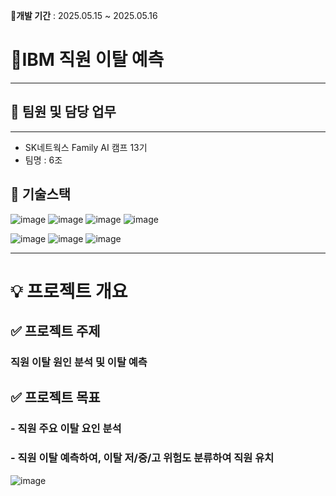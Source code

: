 📅**개발 기간** : 2025.05.15 ~ 2025.05.16

# 🚩**IBM 직원 이탈 예측**
--------------------------------------------------------------
## 👤 팀원 및 담당 업무
--------------------------------------------------------------
- SK네트웍스 Family AI 캠프 13기
- 팀명 : 6조
## 🔧 기술스택 
![image](https://github.com/user-attachments/assets/4842b4d2-a7b6-4f79-9465-3b5baa632bb8)
![image](https://github.com/user-attachments/assets/edb303e4-5756-4267-999e-0473c443a5b9)
![image](https://github.com/user-attachments/assets/d34ac1d9-79ee-4db1-a6a1-5f7a155efeb4)
![image](https://github.com/user-attachments/assets/1ce88e67-ba26-4277-b1e6-790f4aa64e4f)

![image](https://github.com/user-attachments/assets/37e004cc-f457-48da-8e70-2c2467debf7a)
![image](https://github.com/user-attachments/assets/632c14c1-25ae-41eb-a83b-cf3750d9dcce)
![image](https://github.com/user-attachments/assets/818414e4-a71e-4189-b1dd-e8d01fac0c74)


--------------------------------------------------------------
# 💡 프로젝트 개요
## ✅ 프로젝트 주제 
### 직원 이탈 원인 분석 및 이탈 예측
## ✅ 프로젝트 목표
### - 직원 주요 이탈 요인 분석
### - 직원 이탈 예측하여, 이탈 저/중/고 위험도 분류하여 직원 유치

![image](https://github.com/user-attachments/assets/635a4c9f-0a55-4290-aadd-9ed79397621c)
